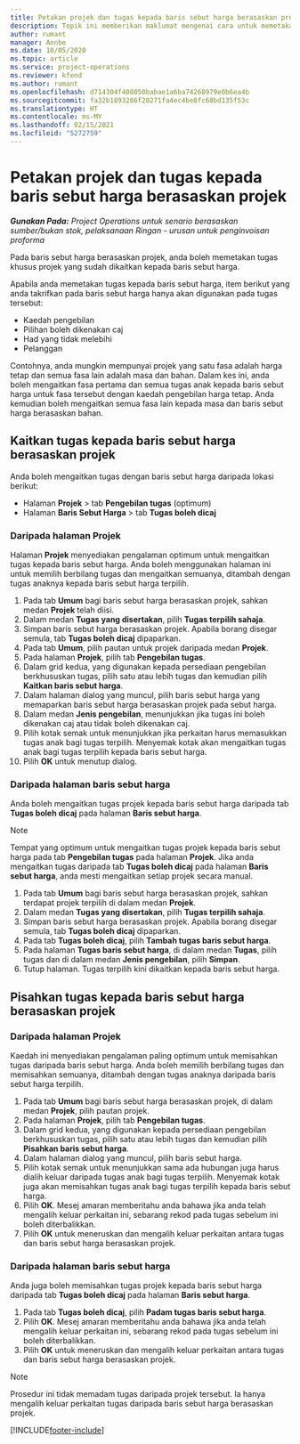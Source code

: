 ```yaml
---
title: Petakan projek dan tugas kepada baris sebut harga berasaskan projek
description: Topik ini memberikan maklumat mengenai cara untuk memetakan projek dan tugas kepada baris tugas berasaskan projek.
author: rumant
manager: Annbe
ms.date: 10/05/2020
ms.topic: article
ms.service: project-operations
ms.reviewer: kfend
ms.author: rumant
ms.openlocfilehash: d714304f408050babae1a6ba74268979e0b6ea4b
ms.sourcegitcommit: fa32b1893286f20271fa4ec4be8fc68bd135f53c
ms.translationtype: HT
ms.contentlocale: ms-MY
ms.lasthandoff: 02/15/2021
ms.locfileid: "5272759"
---
```

# <a name="map-projects-and-tasks-to-a-project-based-quote-line"></a>Petakan projek dan tugas kepada baris sebut harga berasaskan projek

_**Gunakan Pada:** Project Operations untuk senario berasaskan sumber/bukan stok, pelaksanaan Ringan - urusan untuk penginvoisan proforma_

Pada baris sebut harga berasaskan projek, anda boleh memetakan tugas khusus projek yang sudah dikaitkan kepada baris sebut harga.

Apabila anda memetakan tugas kepada baris sebut harga, item berikut yang anda takrifkan pada baris sebut harga hanya akan digunakan pada tugas tersebut:

- Kaedah pengebilan
- Pilihan boleh dikenakan caj
- Had yang tidak melebihi
- Pelanggan

Contohnya, anda mungkin mempunyai projek yang satu fasa adalah harga tetap dan semua fasa lain adalah masa dan bahan. Dalam kes ini, anda boleh mengaitkan fasa pertama dan semua tugas anak kepada baris sebut harga untuk fasa tersebut dengan kaedah pengebilan harga tetap. Anda kemudian boleh mengaitkan semua fasa lain kepada masa dan baris sebut harga berasaskan bahan.

## <a name="associate-tasks-to-project-based-quote-lines"></a>Kaitkan tugas kepada baris sebut harga berasaskan projek

Anda boleh mengaitkan tugas dengan baris sebut harga daripada lokasi berikut:

- Halaman **Projek** > tab **Pengebilan tugas** (optimum)
- Halaman **Baris Sebut Harga** > tab **Tugas boleh dicaj** 

### <a name="from-the-project-page"></a>Daripada halaman Projek

Halaman **Projek** menyediakan pengalaman optimum untuk mengaitkan tugas kepada baris sebut harga. Anda boleh menggunakan halaman ini untuk memilih berbilang tugas dan mengaitkan semuanya, ditambah dengan tugas anaknya kepada baris sebut harga terpilih.

1. Pada tab **Umum** bagi baris sebut harga berasaskan projek, sahkan medan **Projek** telah diisi.
2. Dalam medan **Tugas yang disertakan**, pilih **Tugas terpilih sahaja**.
3. Simpan baris sebut harga berasaskan projek. Apabila borang disegar semula, tab **Tugas boleh dicaj** dipaparkan.
4. Pada tab **Umum**, pilih pautan untuk projek daripada medan **Projek**.
5. Pada halaman **Projek**, pilih tab **Pengebilan tugas**.
6. Dalam grid kedua, yang digunakan kepada persediaan pengebilan berkhususkan tugas, pilih satu atau lebih tugas dan kemudian pilih **Kaitkan baris sebut harga**.
7. Dalam halaman dialog yang muncul, pilih baris sebut harga yang memaparkan baris sebut harga berasaskan projek pada sebut harga.
8. Dalam medan **Jenis pengebilan**, menunjukkan jika tugas ini boleh dikenakan caj atau tidak boleh dikenakan caj.
9. Pilih kotak semak untuk menunjukkan jika perkaitan harus memasukkan tugas anak bagi tugas terpilih. Menyemak kotak akan mengaitkan tugas anak bagi tugas terpilih kepada baris sebut harga.
10. Pilih **OK** untuk menutup dialog.

### <a name="from-the-quote-line-page"></a>Daripada halaman baris sebut harga

Anda boleh mengaitkan tugas projek kepada baris sebut harga daripada tab **Tugas boleh dicaj** pada halaman **Baris sebut harga**.

>[!NOTE]
>Tempat yang optimum untuk mengaitkan tugas projek kepada baris sebut harga pada tab **Pengebilan tugas** pada halaman **Projek**. Jika anda mengaitkan tugas daripada tab **Tugas boleh dicaj** pada halaman **Baris sebut harga**, anda mesti mengaitkan setiap projek secara manual.

1. Pada tab **Umum** bagi baris sebut harga berasaskan projek, sahkan terdapat projek terpilih di dalam medan **Projek**.
2. Dalam medan **Tugas yang disertakan**, pilih **Tugas terpilih sahaja**.
3. Simpan baris sebut harga berasaskan projek. Apabila borang disegar semula, tab **Tugas boleh dicaj** dipaparkan.
4. Pada tab **Tugas boleh dicaj**, pilih **Tambah tugas baris sebut harga**.
5. Pada halaman **Tugas baris sebut harga**, di dalam medan **Tugas**, pilih tugas dan di dalam medan **Jenis pengebilan**, pilih **Simpan**. 
6. Tutup halaman. Tugas terpilih kini dikaitkan kepada baris sebut harga.

## <a name="disassociate-tasks-from-projectbased-quote-lines"></a>Pisahkan tugas kepada baris sebut harga berasaskan projek

### <a name="from-the-project-page"></a>Daripada halaman Projek

Kaedah ini menyediakan pengalaman paling optimum untuk memisahkan tugas daripada baris sebut harga. Anda boleh memilih berbilang tugas dan memisahkan semuanya, ditambah dengan tugas anaknya daripada baris sebut harga terpilih.

1. Pada tab **Umum** bagi baris sebut harga berasaskan projek, di dalam medan **Projek**, pilih pautan projek.
2. Pada halaman **Projek**, pilih tab **Pengebilan tugas**.
3. Dalam grid kedua, yang digunakan kepada persediaan pengebilan berkhususkan tugas, pilih satu atau lebih tugas dan kemudian pilih **Pisahkan baris sebut harga**.
4. Dalam halaman dialog yang muncul, pilih baris sebut harga.
5. Pilih kotak semak untuk menunjukkan sama ada hubungan juga harus dialih keluar daripada tugas anak bagi tugas terpilih. Menyemak kotak juga akan memisahkan tugas anak bagi tugas terpilih kepada baris sebut harga.
6. Pilih **OK**. Mesej amaran memberitahu anda bahawa jika anda telah mengalih keluar perkaitan ini, sebarang rekod pada tugas sebelum ini boleh diterbalikkan. 
7. Pilih **OK** untuk meneruskan dan mengalih keluar perkaitan antara tugas dan baris sebut harga berasaskan projek.

### <a name="from-the-quote-line-page"></a>Daripada halaman baris sebut harga

Anda juga boleh memisahkan tugas projek kepada baris sebut harga daripada tab **Tugas boleh dicaj** pada halaman **Baris sebut harga**.

1. Pada tab **Tugas boleh dicaj**, pilih **Padam tugas baris sebut harga**.
2. Pilih **OK**. Mesej amaran memberitahu anda bahawa jika anda telah mengalih keluar perkaitan ini, sebarang rekod pada tugas sebelum ini boleh diterbalikkan. 
3. Pilih **OK** untuk meneruskan dan mengalih keluar perkaitan antara tugas dan baris sebut harga berasaskan projek.

>[!NOTE]
> Prosedur ini tidak memadam tugas daripada projek tersebut. Ia hanya mengalih keluar perkaitan tugas daripada baris sebut harga berasaskan projek.


[!INCLUDE[footer-include](../../includes/footer-banner.md)]
